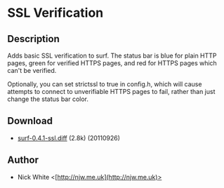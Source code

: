 SSL Verification
================

Description
-----------

Adds basic SSL verification to surf. The status bar is blue for plain HTTP pages,
green for verified HTTPS pages, and red for HTTPS pages which can't be verified.

Optionally, you can set strictssl to true in config.h, which will cause attempts
to connect to unverifiable HTTPS pages to fail, rather than just change the status
bar color.

Download
--------

* [surf-0.4.1-ssl.diff](surf-0.4.1-ssl.diff) (2.8k) (20110926)

Author
------

* Nick White <[http://njw.me.uk](http://njw.me.uk)>
